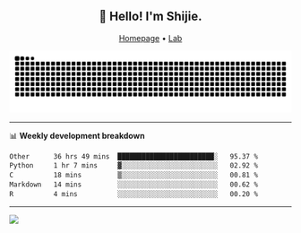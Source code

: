 <h2 align="center">👋 Hello! I'm Shijie.</h2>
<p align="center">
  <a href="https://xu-shi-jie.github.io"> Homepage</a> •
  <a href="https://onodalab.ees.hokudai.ac.jp"> Lab </a>
</p>

![Snake animation](https://github.com/xu-shi-jie/xu-shi-jie/blob/output/github-snake.svg)


-------

📊 **Weekly development breakdown**
<!--START_SECTION:waka-->

```txt
Other      36 hrs 49 mins  ████████████████████████░   95.37 %
Python     1 hr 7 mins     ▓░░░░░░░░░░░░░░░░░░░░░░░░   02.92 %
C          18 mins         ▒░░░░░░░░░░░░░░░░░░░░░░░░   00.81 %
Markdown   14 mins         ░░░░░░░░░░░░░░░░░░░░░░░░░   00.62 %
R          4 mins          ░░░░░░░░░░░░░░░░░░░░░░░░░   00.20 %
```

<!--END_SECTION:waka-->

-------
![](https://komarev.com/ghpvc/?username=xu-shi-jie&style=flat-square&color=blue) 
